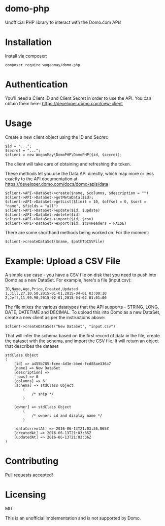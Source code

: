 # domo-php

Unofficial PHP library to interact with the Domo.com APIs

# Installation

Install via composer:

    composer require woganmay/domo-php
    
# Authentication

You'll need a Client ID and Client Secret in order to use the API. You can obtain them here: https://developer.domo.com/new-client

# Usage

Create a new client object using the ID and Secret:

    $id = "...";
    $secret = "...";
    $client = new WoganMay\DomoPHP\DomoPHP($id, $secret);
    
The client will take care of obtaining and refreshing the token.

These methods let you use the Data API directly, which map more or less exactly to the API documentation at https://developer.domo.com/docs/domo-apis/data

    $client->API->DataSet->create($name, $columns, $description = "")
    $client->API->DataSet->getMetaData($id);
    $client->API->DataSet->getList($limit = 10, $offset = 0, $sort = "name", $fields = "all")
    $client->API->DataSet->update($id, $update)
    $client->API->DataSet->delete($id)
    $client->API->DataSet->import($id, $csv)
    $client->API->DataSet->export($id, $csvHeaders = FALSE)
    
There are some shorthand methods being worked on. For the moment:

    $client->createDataSet($name, $pathToCSVFile)
    
# Example: Upload a CSV File

A simple use case - you have a CSV file on disk that you need to push into Domo as a new DataSet. For example, here's a file (input.csv):

    ID,Name,Age,Price,Created,Updated
    1,Jill,27,10.50,2015-01-01,2015-04-01 03:00:10
    2,Jeff,11,99.90,2015-02-01,2015-04-02 01:01:00
    
The file mixes the various datatypes that the API supports - STRING, LONG, DATE, DATETIME and DECIMAL. To upload this into Domo as a new DataSet, create a new client as per the instructions above:

    $client->createDataSet("New DataSet", "input.csv")
    
That will infer the schema based on the first record of data in the file, create the dataset with the schema, and import the CSV file. It will return an object that describes the dataset:

    stdClass Object
    (
        [id] => a455b785-fcee-4d3e-bbed-fcd88ae336a7
        [name] => New DataSet
        [description] => 
        [rows] => 0
        [columns] => 6
        [schema] => stdClass Object
            (
                /* snip */
            )
    
        [owner] => stdClass Object
            (
                /* owner: id and display name */
            )
    
        [dataCurrentAt] => 2016-06-13T21:03:36.065Z
        [createdAt] => 2016-06-13T21:03:35Z
        [updatedAt] => 2016-06-13T21:03:36Z
    )
    
# Contributing

Pull requests accepted!

# Licensing

MIT

This is an unofficial implementation and is not supported by Domo.